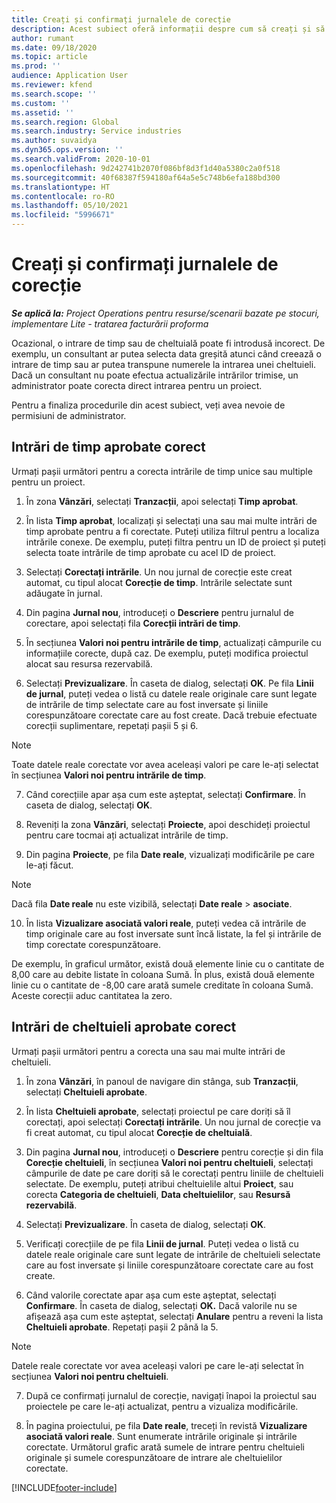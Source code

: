 ```yaml
---
title: Creați și confirmați jurnalele de corecție
description: Acest subiect oferă informații despre cum să creați și să confirmați un jurnal de corecție.
author: rumant
ms.date: 09/18/2020
ms.topic: article
ms.prod: ''
audience: Application User
ms.reviewer: kfend
ms.search.scope: ''
ms.custom: ''
ms.assetid: ''
ms.search.region: Global
ms.search.industry: Service industries
ms.author: suvaidya
ms.dyn365.ops.version: ''
ms.search.validFrom: 2020-10-01
ms.openlocfilehash: 9d242741b2070f086bf8d3f1d40a5380c2a0f518
ms.sourcegitcommit: 40f68387f594180af64a5e5c748b6efa188bd300
ms.translationtype: HT
ms.contentlocale: ro-RO
ms.lasthandoff: 05/10/2021
ms.locfileid: "5996671"
---
```

# <a name="create-and-confirm-correction-journals"></a>Creați și confirmați jurnalele de corecție

_**Se aplică la:** Project Operations pentru resurse/scenarii bazate pe stocuri, implementare Lite - tratarea facturării proforma_

Ocazional, o intrare de timp sau de cheltuială poate fi introdusă incorect. De exemplu, un consultant ar putea selecta data greșită atunci când creează o intrare de timp sau ar putea transpune numerele la intrarea unei cheltuieli. Dacă un consultant nu poate efectua actualizările intrărilor trimise, un administrator poate corecta direct intrarea pentru un proiect.

Pentru a finaliza procedurile din acest subiect, veți avea nevoie de permisiuni de administrator.

## <a name="correct-approved-time-entries"></a>Intrări de timp aprobate corect     

Urmați pașii următori pentru a corecta intrările de timp unice sau multiple pentru un proiect.

1. În zona **Vânzări**, selectați **Tranzacții**, apoi selectați **Timp aprobat**. 

2. În lista **Timp aprobat**, localizați și selectați una sau mai multe intrări de timp aprobate pentru a fi corectate. Puteți utiliza filtrul pentru a localiza intrările conexe. De exemplu, puteți filtra pentru un ID de proiect și puteți selecta toate intrările de timp aprobate cu acel ID de proiect.

3. Selectați **Corectați intrările**. Un nou jurnal de corecție este creat automat, cu tipul alocat **Corecție de timp**. Intrările selectate sunt adăugate în jurnal. 

4. Din pagina **Jurnal nou**, introduceți o **Descriere** pentru jurnalul de corectare, apoi selectați fila **Corecții intrări de timp**.  

5. În secțiunea **Valori noi pentru intrările de timp**, actualizați câmpurile cu informațiile corecte, după caz. De exemplu, puteți modifica proiectul alocat sau resursa rezervabilă.

6. Selectați **Previzualizare**. În caseta de dialog, selectați **OK**. Pe fila **Linii de jurnal**, puteți vedea o listă cu datele reale originale care sunt legate de intrările de timp selectate care au fost inversate și liniile corespunzătoare corectate care au fost create. Dacă trebuie efectuate corecții suplimentare, repetați pașii 5 și 6. 

> [!NOTE]
> Toate datele reale corectate vor avea aceleași valori pe care le-ați selectat în secțiunea **Valori noi pentru intrările de timp**.

7. Când corecțiile apar așa cum este așteptat, selectați **Confirmare**. În caseta de dialog, selectați **OK**.

8. Reveniți la zona **Vânzări**, selectați **Proiecte**, apoi deschideți proiectul pentru care tocmai ați actualizat intrările de timp. 

9. Din pagina **Proiecte**, pe fila **Date reale**, vizualizați modificările pe care le-ați făcut. 

> [!NOTE]
> Dacă fila **Date reale** nu este vizibilă, selectați **Date reale** > **asociate**.  

10. În lista **Vizualizare asociată valori reale**, puteți vedea că intrările de timp originale care au fost inversate sunt încă listate, la fel și intrările de timp corectate corespunzătoare. 

De exemplu, în graficul următor, există două elemente linie cu o cantitate de 8,00 care au debite listate în coloana Sumă. În plus, există două elemente linie cu o cantitate de -8,00 care arată sumele creditate în coloana Sumă. Aceste corecții aduc cantitatea la zero.

 
## <a name="correct-approved-expense-entries"></a>Intrări de cheltuieli aprobate corect

Urmați pașii următori pentru a corecta una sau mai multe intrări de cheltuieli. 

1. În zona **Vânzări**, în panoul de navigare din stânga, sub **Tranzacții**, selectați **Cheltuieli aprobate**.

2. În lista **Cheltuieli aprobate**, selectați proiectul pe care doriți să îl corectați, apoi selectați **Corectați intrările**. Un nou jurnal de corecție va fi creat automat, cu tipul alocat **Corecție de cheltuială**. 

3. Din pagina **Jurnal nou**, introduceți o **Descriere** pentru corecție și din fila **Corecție cheltuieli**, în secțiunea **Valori noi pentru cheltuieli**, selectați câmpurile de date pe care doriți să le corectați pentru liniile de cheltuieli selectate. De exemplu, puteți atribui cheltuielile altui **Proiect**, sau corecta **Categoria de cheltuieli**, **Data cheltuielilor**, sau **Resursă rezervabilă**.

4. Selectați **Previzualizare**. În caseta de dialog, selectați **OK**. 

5. Verificați corecțiile de pe fila **Linii de jurnal**. Puteți vedea o listă cu datele reale originale care sunt legate de intrările de cheltuieli selectate care au fost inversate și liniile corespunzătoare corectate care au fost create.

6. Când valorile corectate apar așa cum este așteptat, selectați **Confirmare**. În caseta de dialog, selectați **OK.** Dacă valorile nu se afișează așa cum este așteptat, selectați **Anulare** pentru a reveni la lista **Cheltuieli aprobate**. Repetați pașii 2 până la 5. 

> [!NOTE]
> Datele reale corectate vor avea aceleași valori pe care le-ați selectat în secțiunea **Valori noi pentru cheltuieli**.

7. După ce confirmați jurnalul de corecție, navigați înapoi la proiectul sau proiectele pe care le-ați actualizat, pentru a vizualiza modificările.  

8. În pagina proiectului, pe fila **Date reale**, treceți în revistă **Vizualizare asociată valori reale**. Sunt enumerate intrările originale și intrările corectate. Următorul grafic arată sumele de intrare pentru cheltuieli originale și sumele corespunzătoare de intrare ale cheltuielilor corectate. 




[!INCLUDE[footer-include](../includes/footer-banner.md)]